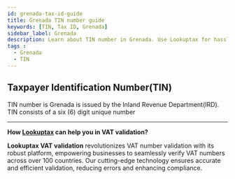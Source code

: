 ```yaml
---
id: grenada-tax-id-guide
title: Grenada TIN number guide
keywords: [TIN, Tax ID, Grenada]
sidebar_label: Grenada
description: Learn about TIN number in Grenada. Use Lookuptax for hassle-free tax id validation in Grenada and other 100+ countries
tags : 
  - Grenada
  - TIN
---
```

## Taxpayer Identification Number(TIN)
TIN number is Grenada is issued by the Inland Revenue Department(IRD).
TIN consists of a six (6) digit unique number

----
**How [Lookuptax](https://lookuptax.com/) can help you in VAT validation?**

**Lookuptax VAT validation** revolutionizes VAT number validation with its robust platform, empowering businesses to seamlessly verify VAT numbers across over 100 countries. Our cutting-edge technology ensures accurate and efficient validation, reducing errors and enhancing compliance.

